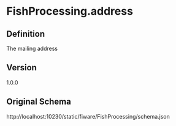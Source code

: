 # FishProcessing.address

## Definition
The mailing address

## Version
1.0.0

## Original Schema
http://localhost:10230/static/fiware/FishProcessing/schema.json

